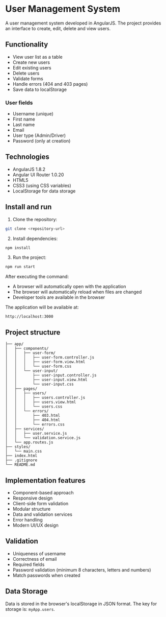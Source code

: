 # User Management System

A user management system developed in AngularJS. The project provides an interface to create, edit, delete and view users.

## Functionality

- View user list as a table
- Create new users
- Edit existing users
- Delete users
- Validate forms
- Handle errors (404 and 403 pages)
- Save data to localStorage

### User fields

- Username (unique)
- First name
- Last name
- Email
- User type (Admin/Driver)
- Password (only at creation)

## Technologies

- AngularJS 1.8.2
- Angular UI Router 1.0.20
- HTML5
- CSS3 (using CSS variables)
- LocalStorage for data storage

## Install and run

1. Clone the repository:

```bash
git clone <repository-url>
```

2. Install dependencies:

```bash
npm install
```

3. Run the project:

```bash
npm run start
```

After executing the command:

- A browser will automatically open with the application
- The browser will automatically reload when files are changed
- Developer tools are available in the browser

The application will be available at:

```
http://localhost:3000
```

## Project structure

```
├── app/
│   ├── components/
│   │   ├── user-form/
│   │   │   ├── user-form.controller.js
│   │   │   ├── user-form.view.html
│   │   │   └── user-form.css
│   │   └── user-input/
│   │       ├── user-input.controller.js
│   │       ├── user-input.view.html
│   │       └── user-input.css
│   ├── pages/
│   │   ├── users/
│   │   │   ├── users.controller.js
│   │   │   ├── users.view.html
│   │   │   └── users.css
│   │   └── errors/
│   │       ├── 403.html
│   │       ├── 404.html
│   │       └── errors.css
│   ├── services/
│   │   ├── user.service.js
│   │   └── validation.service.js
│   └── app.routes.js
├── styles/
│   └── main.css
├── index.html
├── .gitignore
└── README.md
```

## Implementation features

- Component-based approach
- Responsive design
- Client-side form validation
- Modular structure
- Data and validation services
- Error handling
- Modern UI/UX design

## Validation

- Uniqueness of username
- Correctness of email
- Required fields
- Password validation (minimum 8 characters, letters and numbers)
- Match passwords when created

## Data Storage

Data is stored in the browser's localStorage in JSON format. The key for storage is: `myApp.users`.
